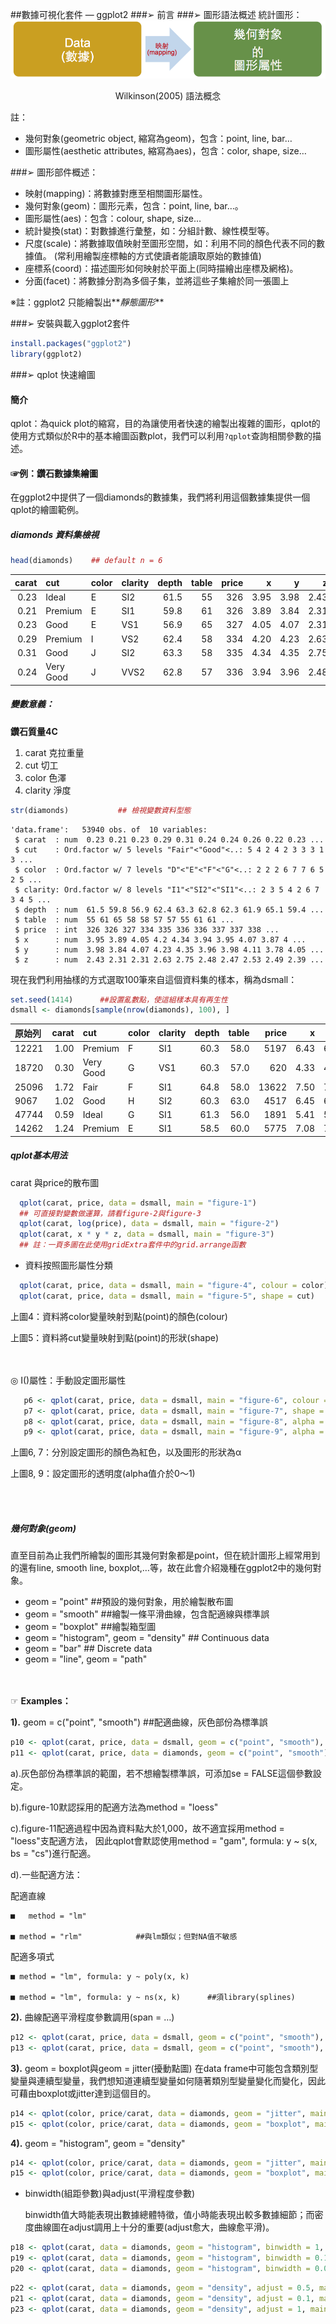 ##數據可視化套件 — ggplot2
###➢ 前言
###➢ 圖形語法概述
統計圖形：
![wilkinson](https://raw.githubusercontent.com/Carlhank/R-Notes/master/ggplot_figure/Wilkinson_grammar.png)
<div align = 'center'>Wilkinson(2005) 語法概念</div>

註：
  * 幾何對象(geometric object, 縮寫為geom)，包含：point, line, bar…
  * 圖形屬性(aesthetic attributes, 縮寫為aes)，包含：color, shape, size…

###➢ 圖形部件概述：
   * 映射(mapping)：將數據對應至相關圖形屬性。
   * 幾何對象(geom)：圖形元素，包含：point, line, bar…。
   * 圖形屬性(aes)：包含：colour, shape, size…
   * 統計變換(stat)：對數據進行彙整，如：分組計數、線性模型等。
   * 尺度(scale)：將數據取值映射至圖形空間，如：利用不同的顏色代表不同的數據值。
                  (常利用繪製座標軸的方式使讀者能讀取原始的數據值)
   * 座標系(coord)：描述圖形如何映射於平面上(同時描繪出座標及網格)。
   * 分面(facet)：將數據分割為多個子集，並將這些子集繪於同一張圖上

  ※註：ggplot2 只能繪製出**_靜態圖形_**

###➢ 安裝與載入ggplot2套件
```r
install.packages("ggplot2")
library(ggplot2)
```

###➢ qplot 快速繪圖
#### 簡介
qplot：為quick plot的縮寫，目的為讓使用者快速的繪製出複雜的圖形，qplot的使用方式類似於R中的基本繪圖函數plot，我們可以利用```?qplot```查詢相關參數的描述。

#### ☞例：鑽石數據集繪圖
在ggplot2中提供了一個diamonds的數據集，我們將利用這個數據集提供一個qplot的繪圖範例。


##### diamonds 資料集檢視

```r
head(diamonds)    ## default n = 6
```

| carat|       cut|color |clarity | depth| table| price|    x|    y|    z|
|-----:|:---------|:-----|:-------|-----:|-----:|-----:|----:|----:|----:|
|  0.23|Ideal     |E     |SI2     |  61.5|    55|   326| 3.95| 3.98| 2.43|
|  0.21|Premium   |E     |SI1     |  59.8|    61|   326| 3.89| 3.84| 2.31|
|  0.23|Good      |E     |VS1     |  56.9|    65|   327| 4.05| 4.07| 2.31|
|  0.29|Premium   |I     |VS2     |  62.4|    58|   334| 4.20| 4.23| 2.63|
|  0.31|Good      |J     |SI2     |  63.3|    58|   335| 4.34| 4.35| 2.75|
|  0.24|Very Good |J     |VVS2    |  62.8|    57|   336| 3.94| 3.96| 2.48|

##### 變數意義：

  **鑽石質量4C**

1. carat	克拉重量
2.	cut	切工
3.	color	色澤
4.	clarity	淨度

```r
str(diamonds)			## 檢視變數資料型態
```

```
'data.frame':	53940 obs. of  10 variables:
 $ carat  : num  0.23 0.21 0.23 0.29 0.31 0.24 0.24 0.26 0.22 0.23 ...
 $ cut    : Ord.factor w/ 5 levels "Fair"<"Good"<..: 5 4 2 4 2 3 3 3 1 3 ...
 $ color  : Ord.factor w/ 7 levels "D"<"E"<"F"<"G"<..: 2 2 2 6 7 7 6 5 2 5 ...
 $ clarity: Ord.factor w/ 8 levels "I1"<"SI2"<"SI1"<..: 2 3 5 4 2 6 7 3 4 5 ...
 $ depth  : num  61.5 59.8 56.9 62.4 63.3 62.8 62.3 61.9 65.1 59.4 ...
 $ table  : num  55 61 65 58 58 57 57 55 61 61 ...
 $ price  : int  326 326 327 334 335 336 336 337 337 338 ...
 $ x      : num  3.95 3.89 4.05 4.2 4.34 3.94 3.95 4.07 3.87 4 ...
 $ y      : num  3.98 3.84 4.07 4.23 4.35 3.96 3.98 4.11 3.78 4.05 ...
 $ z      : num  2.43 2.31 2.31 2.63 2.75 2.48 2.47 2.53 2.49 2.39 ...
```


現在我們利用抽樣的方式選取100筆來自這個資料集的樣本，稱為dsmall：
```r
set.seed(1414)      ##設置亂數點，使這組樣本具有再生性
dsmall <- diamonds[sample(nrow(diamonds), 100), ]
```
|原始列| carat|       cut|color |clarity | depth| table| price|    x|    y|    z|
|:-----|-----:|:---------|:-----|:-------|-----:|-----:|-----:|----:|----:|----:|
|12221 |  1.00|Premium   |F     |SI1     |  60.3|  58.0|  5197| 6.43| 6.47| 3.89|
|18720 |  0.30|Very Good |G     |VS1     |  60.3|  57.0|   620| 4.33| 4.35| 2.62|
|25096 |  1.72|Fair      |F     |SI1     |  64.8|  58.0| 13622| 7.50| 7.46| 4.85|
|9067  |  1.02|Good      |H     |SI2     |  60.3|  63.0|  4517| 6.45| 6.49| 3.90|
|47744 |  0.59|Ideal     |G     |SI1     |  61.3|  56.0|  1891| 5.41| 5.43| 3.32|
|14262 |  1.24|Premium   |E     |SI1     |  58.5|  60.0|  5775| 7.08| 7.01| 4.11|

##### qplot基本用法

  carat 與price的散布圖

```r
  qplot(carat, price, data = dsmall, main = "figure-1")
  ## 可直接對變數做運算，請看figure-2與figure-3
  qplot(carat, log(price), data = dsmall, main = "figure-2")
  qplot(carat, x * y * z, data = dsmall, main = "figure-3")
  ## 註：一頁多圖在此使用gridExtra套件中的grid.arrange函數
```
+ 資料按照圖形屬性分類

```r
  qplot(carat, price, data = dsmall, main = "figure-4", colour = color)
  qplot(carat, price, data = dsmall, main = "figure-5", shape = cut)
```

上圖4：資料將color變量映射到點(point)的顏色(colour)

上圖5：資料將cut變量映射到點(point)的形狀(shape)

<br></br>
  ◎ I()屬性：手動設定圖形屬性

```r
   p6 <- qplot(carat, price, data = dsmall, main = "figure-6", colour = I("red"))
   p7 <- qplot(carat, price, data = dsmall, main = "figure-7", shape = I("α"))
   p8 <- qplot(carat, price, data = dsmall, main = "figure-8", alpha = I(1/5))
   p9 <- qplot(carat, price, data = dsmall, main = "figure-9", alpha = I(1/10))
```
上圖6, 7：分別設定圖形的顏色為紅色，以及圖形的形狀為α

上圖8, 9：設定圖形的透明度(alpha值介於0～1)

<br></br>

##### 幾何對象(geom)

   直至目前為止我們所繪製的圖形其幾何對象都是point，但在統計圖形上經常用到的還有line, smooth line, boxplot,…等，故在此會介紹幾種在ggplot2中的幾何對象。

- geom = "point"		##預設的幾何對象，用於繪製散布圖
- geom = "smooth"	##繪製一條平滑曲線，包含配適線與標準誤
- geom = "boxplot"	##繪製箱型圖
- geom = "histogram", geom = "density"	## Continuous data
- geom = "bar"					## Discrete data
- geom = "line", geom = "path"

<br></br>
☞ **Examples：**

**1).** geom = c("point", "smooth")		##配適曲線，灰色部份為標準誤

```r
p10 <- qplot(carat, price, data = dsmall, geom = c("point", "smooth"), main = "figure-10")
p11 <- qplot(carat, price, data = diamonds, geom = c("point", "smooth"), main = "figure-11")
```

a).灰色部份為標準誤的範圍，若不想繪製標準誤，可添加se = FALSE這個參數設定。

b).figure-10默認採用的配適方法為method = "loess"

c).figure-11配適過程中因為資料點大於1,000，故不適宜採用method = "loess"支配適方法，
   因此qplot會默認使用method = "gam", formula: y ~ s(x, bs = "cs")進行配適。
             
d).一些配適方法：

   配適直線
    
    ■	method = "lm"		
    
    ■ method = "rlm"			##與lm類似；但對NA值不敏感
    
   配適多項式
    
    ■ method = "lm", formula: y ~ poly(x, k)
    
    ■ method = "lm", formula: y ~ ns(x, k)		##須library(splines)


**2).** 曲線配適平滑程度參數調用(span = …)
```r
p12 <- qplot(carat, price, data = dsmall, geom = c("point", "smooth"), main = "figure-12", span = 0.2)
p13 <- qplot(carat, price, data = dsmall, geom = c("point", "smooth"), main = "figure-13", span = 1)
```

**3).** geom = boxplot與geom = jitter(擾動點圖)
    在data frame中可能包含類別型變量與連續型變量，我們想知道連續型變量如何隨著類別型變量變化而變化，因此可藉由boxplot或jitter達到這個目的。
```r
p14 <- qplot(color, price/carat, data = diamonds, geom = "jitter", main = "figure-14")
p15 <- qplot(color, price/carat, data = diamonds, geom = "boxplot", main = "figure-15")
```

**4).**	geom = "histogram", geom = "density"
```r
p14 <- qplot(color, price/carat, data = diamonds, geom = "jitter", main = "figure-14")
p15 <- qplot(color, price/carat, data = diamonds, geom = "boxplot", main = "figure-15")
```

+ binwidth(組距參數)與adjust(平滑程度參數)

    binwidth值大時能表現出數據總體特徵，值小時能表現出較多數據細節；而密度曲線圖在adjust調用上十分的重要(adjust愈大，曲線愈平滑)。

```r
p18 <- qplot(carat, data = diamonds, geom = "histogram", binwidth = 1, main = "figure-18\n(binwidth = 1)")
p19 <- qplot(carat, data = diamonds, geom = "histogram", binwidth = 0.1, main = "figure-19\n(binwidth = 0.1)")
p20 <- qplot(carat, data = diamonds, geom = "histogram", binwidth = 0.01, main = "figure-20\n(binwidth = 0.01)")
```

```r
p22 <- qplot(carat, data = diamonds, geom = "density", adjust = 0.5, main = "figure-22\n(adjust = 0.5)")
p21 <- qplot(carat, data = diamonds, geom = "density", adjust = 0.1, main = "figure-21\n(adjust = 0.1)")
p23 <- qplot(carat, data = diamonds, geom = "density", adjust = 1, main = "figure-23\n(adjust = 1)")
```


